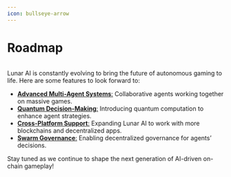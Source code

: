 ```yaml
---
icon: bullseye-arrow
---
```


# Roadmap

<figure><img src="../docs/.gitbook/assets/gfhfgh.png" alt=""><figcaption></figcaption></figure>

Lunar AI is constantly evolving to bring the future of autonomous gaming to life. Here are some features to look forward to:

* [**Advanced Multi-Agent Systems**:](interactive-blocks.md) Collaborative agents working together on massive games.
* [**Quantum Decision-Making**:](interactive-blocks.md) Introducing quantum computation to enhance agent strategies.
* [**Cross-Platform Support**:](interactive-blocks.md) Expanding Lunar AI to work with more blockchains and decentralized apps.
* [**Swarm Governance**:](interactive-blocks.md) Enabling decentralized governance for agents’ decisions.

Stay tuned as we continue to shape the next generation of AI-driven on-chain gameplay!
